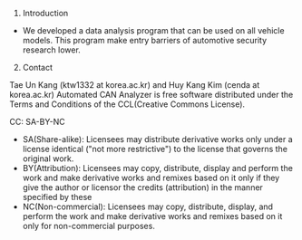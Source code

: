 1. Introduction 

- We developed a data analysis program that can be used on all vehicle models. 
This program make entry barriers of automotive security research lower.


2. Contact

Tae Un Kang (ktw1332 at korea.ac.kr) and Huy Kang Kim (cenda at korea.ac.kr) 
Automated CAN Analyzer is free software distributed under the Terms and Conditions of the CCL(Creative Commons License).

CC: SA-BY-NC

- SA(Share-alike): Licensees may distribute derivative works only under a license identical ("not more restrictive") to the license that governs the original work.
- BY(Attribution): Licensees may copy, distribute, display and perform the work and make derivative works and remixes based on it only if they give the author or licensor the credits (attribution) in the manner specified by these
- NC(Non-commercial): Licensees may copy, distribute, display, and perform the work and make derivative works and remixes based on it only for non-commercial purposes.
